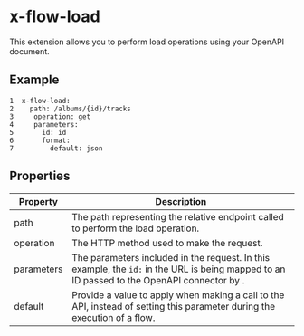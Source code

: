 # x-flow-load

<head>
  <meta name="guidename" content="Flow"/>
  <meta name="context" content="GUID-c71381a3-7aaf-48b0-924b-b10a15bf63c4"/>
</head>


This extension allows you to perform load operations using your OpenAPI document.

## Example

```
1  x-flow-load:
2    path: /albums/{id}/tracks
3     operation: get
4     parameters:
5       id: id
6       format:
7         default: json
```

## Properties

|Property|Description|
|--------|-----------|
|path|The path representing the relative endpoint called to perform the load operation.|
|operation|The HTTP method used to make the request.|
|parameters|The parameters included in the request. In this example, the `id:` in the URL is being mapped to an ID passed to the OpenAPI connector by .|
|default|Provide a value to apply when making a call to the API, instead of setting this parameter during the execution of a flow.|